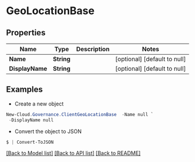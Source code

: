 # GeoLocationBase
## Properties

Name | Type | Description | Notes
------------ | ------------- | ------------- | -------------
**Name** | **String** |  | [optional] [default to null]
**DisplayName** | **String** |  | [optional] [default to null]

## Examples

- Create a new object
```powershell
New-Cloud.Governance.ClientGeoLocationBase  -Name null `
 -DisplayName null
```

- Convert the object to JSON
```powershell
$ | Convert-ToJSON
```


[[Back to Model list]](../README.md#documentation-for-models) [[Back to API list]](../README.md#documentation-for-api-endpoints) [[Back to README]](../README.md)

